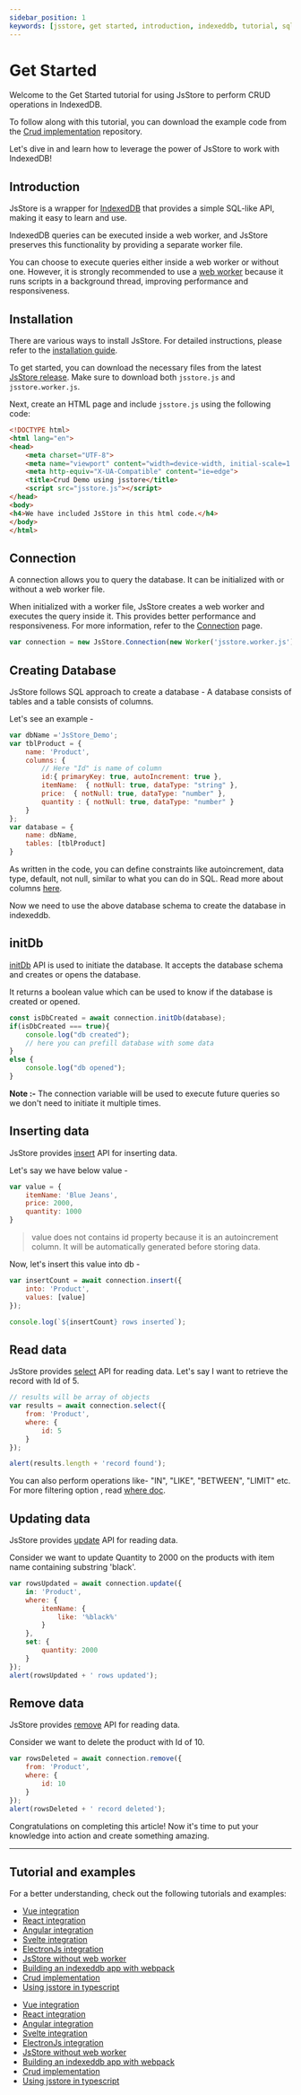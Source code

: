 ```yaml
---
sidebar_position: 1
keywords: [jsstore, get started, introduction, indexeddb, tutorial, sql, documentation, indexeddb demo]
---
```


# Get Started

Welcome to the Get Started tutorial for using JsStore to perform CRUD operations in IndexedDB. 

To follow along with this tutorial, you can download the example code from the [Crud implementation](https://github.com/ujjwalguptaofficial/jsstore-examples/tree/master/simple_example) repository.

Let's dive in and learn how to leverage the power of JsStore to work with IndexedDB!

## Introduction

JsStore is a wrapper for [IndexedDB](https://developer.mozilla.org/en-US/docs/Web/API/IndexedDB_API) that provides a simple SQL-like API, making it easy to learn and use.

IndexedDB queries can be executed inside a web worker, and JsStore preserves this functionality by providing a separate worker file. 

You can choose to execute queries either inside a web worker or without one. However, it is strongly recommended to use a [web worker](https://developer.mozilla.org/en-US/docs/Web/API/Web_Workers_API/Using_web_workers) because it runs scripts in a background thread, improving performance and responsiveness.

## Installation

There are various ways to install JsStore. For detailed instructions, please refer to the [installation guide](/docs/installation.md).

To get started, you can download the necessary files from the latest [JsStore release](https://github.com/ujjwalguptaofficial/JsStore/releases/latest). Make sure to download both `jsstore.js` and `jsstore.worker.js`.

Next, create an HTML page and include `jsstore.js` using the following code:

```html
<!DOCTYPE html>
<html lang="en">
<head>
    <meta charset="UTF-8">
    <meta name="viewport" content="width=device-width, initial-scale=1.0">
    <meta http-equiv="X-UA-Compatible" content="ie=edge">
    <title>Crud Demo using jsstore</title>
    <script src="jsstore.js"></script>
</head>
<body>
<h4>We have included JsStore in this html code.</h4>
</body>
</html>
```

## Connection

A connection allows you to query the database. It can be initialized with or without a web worker file.

When initialized with a worker file, JsStore creates a web worker and executes the query inside it. This provides better performance and responsiveness. For more information, refer to the [Connection](/docs/connection.md) page.

```js
var connection = new JsStore.Connection(new Worker('jsstore.worker.js'));
```

## Creating Database

JsStore follows SQL approach to create a database - A database consists of tables and a table consists of columns.

Let's see an example - 

```javascript
var dbName ='JsStore_Demo';
var tblProduct = {
    name: 'Product',
    columns: {
        // Here "Id" is name of column 
        id:{ primaryKey: true, autoIncrement: true },
        itemName:  { notNull: true, dataType: "string" },
        price:  { notNull: true, dataType: "number" },
        quantity : { notNull: true, dataType: "number" }
    }
};
var database = {
    name: dbName,
    tables: [tblProduct]
}
```


As written in the code, you can define constraints like autoincrement, data type, default, not null, similar to what you can do in SQL. Read more about columns [here](/docs/database/column.md).

Now we need to use the above database schema to create the database in indexeddb.


## initDb

[initDb](/docs/database#2callinitdb) API is used to initiate the database. It accepts the database schema and creates or opens the database.

It returns a boolean value which can be used to know if the database is created or opened.

```js
const isDbCreated = await connection.initDb(database);
if(isDbCreated === true){
    console.log("db created");
    // here you can prefill database with some data
}
else {
    console.log("db opened");
}
```

**Note :-** The connection variable will be used to execute future queries so we don't need to initiate it multiple times.

## Inserting data

JsStore provides [insert](/docs/insert/index.md) API for inserting data.

Let's say we have below value -

```javascript
var value = {
    itemName: 'Blue Jeans',
    price: 2000,
    quantity: 1000
}
```

>value does not contains id property because it is an autoincrement column. It will be automatically generated before storing data. 

Now, let's insert this value into db -  

```js
var insertCount = await connection.insert({
    into: 'Product',
    values: [value]
});

console.log(`${insertCount} rows inserted`);
```
  
## Read data

JsStore provides [select](/docs/select/index.md) API for reading data. Let's say I want to retrieve the record with Id of 5.

```js
// results will be array of objects
var results = await connection.select({
    from: 'Product',
    where: {
        id: 5
    }
});

alert(results.length + 'record found');
```
You can also perform operations like- "IN", "LIKE", "BETWEEN", "LIMIT" etc. For more filtering option , read [where doc](/docs/where/index.md).

## Updating data

JsStore provides [update](/docs/update/index.md) API for reading data. 

Consider we want to update Quantity to 2000 on the products with item name containing substring 'black'.

```js
var rowsUpdated = await connection.update({ 
    in: 'Product',
    where: {
        itemName: {
            like: '%black%'
        }
    },
    set: {
        quantity: 2000
    }
});
alert(rowsUpdated + ' rows updated');
```

## Remove data

JsStore provides [remove](/docs/remove.md) API for reading data. 

Consider we want to delete the product with Id of 10.

```js
var rowsDeleted = await connection.remove({
    from: 'Product',
    where: {
        id: 10
    }
});
alert(rowsDeleted + ' record deleted');
```
    
Congratulations on completing this article! Now it's time to put your knowledge into action and create something amazing.


---

## Tutorial and examples

For a better understanding, check out the following tutorials and examples:

- [Vue integration](https://github.com/ujjwalguptaofficial/jsstore-examples/tree/master/vue)
- [React integration](https://github.com/ujjwalguptaofficial/jsstore-examples/tree/master/react)
- [Angular integration](https://github.com/ujjwalguptaofficial/jsstore-examples/tree/master/angular)
- [Svelte integration](https://github.com/ujjwalguptaofficial/jsstore-examples/tree/master/svelte)
- [ElectronJs integration](https://github.com/ujjwalguptaofficial/jsstore-examples/tree/master/electron)
- [JsStore without web worker](https://github.com/ujjwalguptaofficial/jsstore-examples/tree/master/without_web_worker)
- [Building an indexeddb app with webpack](https://github.com/ujjwalguptaofficial/JsStore/tree/master/examples/webpack)
- [Crud implementation](https://github.com/ujjwalguptaofficial/jsstore-examples)
- [Using jsstore in typescript](https://github.com/ujjwalguptaofficial/jsstore-examples/tree/master/typescript)


* [Vue integration](https://github.com/ujjwalguptaofficial/jsstore-examples/tree/master/vue)
* [React integration](https://github.com/ujjwalguptaofficial/jsstore-examples/tree/master/react)
* [Angular integration](https://github.com/ujjwalguptaofficial/jsstore-examples/tree/master/angular)
* [Svelte integration](https://github.com/ujjwalguptaofficial/jsstore-examples/tree/master/svelte)
* [ElectronJs integration](https://github.com/ujjwalguptaofficial/jsstore-examples/tree/master/electron)
* [JsStore without web worker](https://github.com/ujjwalguptaofficial/jsstore-examples/tree/master/without_web_worker)
* [Building an indexeddb app with webpack](https://github.com/ujjwalguptaofficial/JsStore/tree/master/examples/webpack)
* [Crud implementation](https://github.com/ujjwalguptaofficial/jsstore-examples)
* [Using jsstore in typescript](https://github.com/ujjwalguptaofficial/jsstore-examples/tree/master/typescript)
